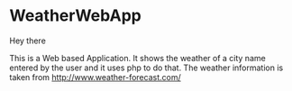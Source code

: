 # WeatherWebApp

Hey there 

This is a Web based Application.
It shows the weather of a city name entered by the user and it uses php to do that.
The weather information is taken from http://www.weather-forecast.com/
